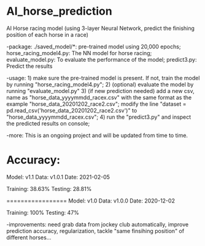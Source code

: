 # AI_horse_prediction

 AI Horse racing model (using 3-layer Neural Network, predict the finishing position of each horse in a race)

  -package: 
          ./saved_model/*: pre-trained model using 20,000 epochs;
          horse_racing_model4.py: The NN model for horse racing;
          evaluate_model.py: To evaluate the performance of the model; 
          predict3.py: Predict the results

  -usage: 
          1) make sure the pre-trained model is present. If not, train the model by running "horse_racing_model4.py";
          2) (optional) evaluate the model by running "evaluate_model.py"
          3) (if new prediction needed) add a new csv, name as "horse_data_yyyymmdd_racex.csv" with the same format as the example "horse_data_20201202_race2.csv";
          modify the line "dataset = pd.read_csv('horse_data_20201202_race2.csv')" to "horse_data_yyyymmdd_racex.csv";
          4) run the "predict3.py" and inspect the predicted results on console;
          
  -more:
          This is an ongoing project and will be updated from time to time.

Accuracy:
=================
Model: v1.1
Data: v1.0.1
Date: 2021-02-05

Training: 38.63%
Testing: 28.81%

=================
Model: v1.0
Data: v1.0.0
Date: 2020-12-02

Training: 100%
Testing: 47%


  -improvements: need grab data from jockey club automatically, improve prediction accuracy, regularization, tackle "same finsihing position" of different horses...
